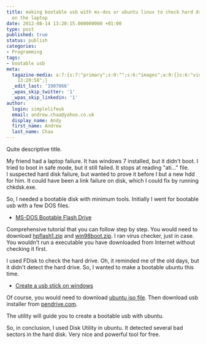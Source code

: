 ```yaml
---
title: making bootable usb with ms-dos or ubuntu linux to check hard drive failure
  on the laptop
date: 2012-08-14 13:20:15.000000000 +01:00
type: post
published: true
status: publish
categories:
- Programming
tags:
- bootable usb
meta:
  tagazine-media: a:7:{s:7:"primary";s:0:"";s:6:"images";a:0:{}s:6:"videos";a:0:{}s:11:"image_count";i:0;s:6:"author";s:7:"1907066";s:7:"blog_id";s:7:"1833431";s:9:"mod_stamp";s:19:"2012-08-14
    13:20:58";}
  _edit_last: '1907066'
  _wpas_skip_twitter: '1'
  _wpas_skip_linkedin: '1'
author:
  login: simplelifeuk
  email: andrew.chaa@yahoo.co.uk
  display_name: Andy
  first_name: Andrew
  last_name: Chaa
---
```

<p>Quite descriptive title.</p>
<p>My friend had a laptop failure. It has windows 7 installed, but it didn't boot. I tried to boot in safe mode, but it still failed. It stops at reading "ati..." file.<br />
I suspected hard disk failure, but wanted to prove it before I but a new hdd for him. It could have been a link failure on disk, which I could fix by running chkdsk.exe.</p>
<p>So, I needed a bootable disk with minimum tools. Initially I went for bootable usb with a few DOS files. </p>
<ul>
<li><a href="http://www.sevenforums.com/tutorials/46707-ms-dos-bootable-flash-drive-create.html">MS-DOS Bootable Flash Drive</a></li>
</ul>
<p>Comprehensive tutorial that you can follow step by step. You would need to download <a href="http://www.sevenforums.com/attachments/tutorials/42022d1260810265-ms-dos-bootable-flash-drive-create-hpflash1.zip">hpflash1.zip</a> and <a href="http://www.sevenforums.com/attachments/tutorials/42023d1260810265-ms-dos-bootable-flash-drive-create-win98boot.zip">win98boot.zip</a>. I ran virus checker, just in case. You wouldn't run a executable you have downloaded from Internet without checking it first. </p>
<p>I used FDisk to check the hard drive. Oh, it reminded me of the old days, but it didn't detect the hard drive. So, I wanted to make a bootable ubuntu this time.</p>
<ul>
<li><a href="http://www.ubuntu.com/download/help/create-a-usb-stick-on-windows">Create a usb stick on windows</a></li>
</ul>
<p>Of course, you would need to download <a href="http://www.ubuntu.com/download/desktop">ubuntu iso file</a>. Then download usb installer from <a href="http://www.pendrivelinux.com/universal-usb-installer-easy-as-1-2-3/#button">pendrive.com</a>.</p>
<p>The utility will guide you to create a bootable usb with ubuntu. </p>
<p>So, in conclusion, I used Disk Utility in ubuntu. It detected several bad sectors in the hard disk. Very nice and powerful tool for free.</p>
